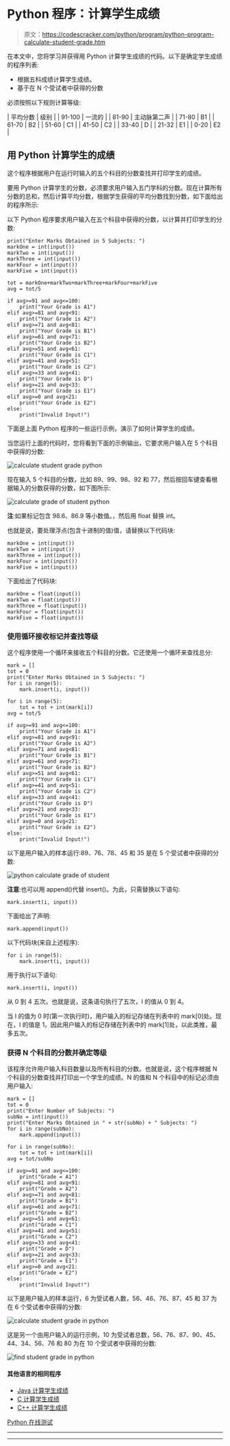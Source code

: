# Python 程序：计算学生成绩

> 原文：<https://codescracker.com/python/program/python-program-calculate-student-grade.htm>

在本文中，您将学习并获得用 Python 计算学生成绩的代码。以下是确定学生成绩的程序列表:

*   根据五科成绩计算学生成绩。
*   基于在 N 个受试者中获得的分数

必须按照以下规则计算等级:

| 平均分数 | 级别 |
| 91-100 | 一流的 |
| 81-90 | 主动脉第二声 |
| 71-80 | B1 |
| 61-70 | B2 |
| 51-60 | C1 |
| 41-50 | C2 |
| 33-40 | D |
| 21-32 | E1 |
| 0-20 | E2 |

## 用 Python 计算学生的成绩

这个程序根据用户在运行时输入的五个科目的分数查找并打印学生的成绩。

要用 Python 计算学生的分数，必须要求用户输入五门学科的分数。现在计算所有分数的总和，然后计算平均分数，根据学生获得的平均分数找到分数，如下面给出的程序所示:

以下 Python 程序要求用户输入在五个科目中获得的分数，以计算并打印学生的分数:

```
print("Enter Marks Obtained in 5 Subjects: ")
markOne = int(input())
markTwo = int(input())
markThree = int(input())
markFour = int(input())
markFive = int(input())

tot = markOne+markTwo+markThree+markFour+markFive
avg = tot/5

if avg>=91 and avg<=100:
    print("Your Grade is A1")
elif avg>=81 and avg<91:
    print("Your Grade is A2")
elif avg>=71 and avg<81:
    print("Your Grade is B1")
elif avg>=61 and avg<71:
    print("Your Grade is B2")
elif avg>=51 and avg<61:
    print("Your Grade is C1")
elif avg>=41 and avg<51:
    print("Your Grade is C2")
elif avg>=33 and avg<41:
    print("Your Grade is D")
elif avg>=21 and avg<33:
    print("Your Grade is E1")
elif avg>=0 and avg<21:
    print("Your Grade is E2")
else:
    print("Invalid Input!")
```

下面是上面 Python 程序的一些运行示例，演示了如何计算学生的成绩。

当您运行上面的代码时，您将看到下面的示例输出，它要求用户输入在 5 个科目中获得的分数:

![calculate student grade python](img/eb36b95477faf5049148d6c7bd254896.png)

现在输入 5 个科目的分数，比如 89、99、98、92 和 77，然后按回车键查看根据输入的分数获得的分数，如下图所示:

![calculate grade of student python](img/50b94ff9f7d37616b43579cdb4ef9777.png)

**注**:如果标记包含 98.6、86.9 等小数值。，然后用 float 替换 int。

也就是说，要处理浮点(包含十进制的值)值，请替换以下代码块:

```
markOne = int(input())
markTwo = int(input())
markThree = int(input())
markFour = int(input())
markFive = int(input())
```

下面给出了代码块:

```
markOne = float(input())
markTwo = float(input())
markThree = float(input())
markFour = float(input())
markFive = float(input())
```

### 使用循环接收标记并查找等级

这个程序使用一个循环来接收五个科目的分数。它还使用一个循环来查找总分:

```
mark = []
tot = 0
print("Enter Marks Obtained in 5 Subjects: ")
for i in range(5):
    mark.insert(i, input())

for i in range(5):
    tot = tot + int(mark[i])
avg = tot/5

if avg>=91 and avg<=100:
    print("Your Grade is A1")
elif avg>=81 and avg<91:
    print("Your Grade is A2")
elif avg>=71 and avg<81:
    print("Your Grade is B1")
elif avg>=61 and avg<71:
    print("Your Grade is B2")
elif avg>=51 and avg<61:
    print("Your Grade is C1")
elif avg>=41 and avg<51:
    print("Your Grade is C2")
elif avg>=33 and avg<41:
    print("Your Grade is D")
elif avg>=21 and avg<33:
    print("Your Grade is E1")
elif avg>=0 and avg<21:
    print("Your Grade is E2")
else:
    print("Invalid Input!")
```

以下是用户输入的样本运行:89、76、78、45 和 35 是在 5 个受试者中获得的分数:

![python calculate grade of student](img/17a952dbdeeb6d8ffa4caa18eb78ea0a.png)

**注意**:也可以用 append()代替 insert()。为此，只需替换以下语句:

```
mark.insert(i, input())
```

下面给出了声明:

```
mark.append(input())
```

以下代码块(来自上述程序):

```
for i in range(5):
    mark.insert(i, input())
```

用于执行以下语句:

```
mark.insert(i, input())
```

从 0 到 4 五次。也就是说，这条语句执行了五次，I 的值从 0 到 4。

当 I 的值为 0 时(第一次执行时)，用户输入的标记存储在列表中的 mark[0]处。现在，I 的值是 1，因此用户输入的标记存储在列表中的 mark[1]处，以此类推，最多五次。

### 获得 N 个科目的分数并确定等级

该程序允许用户输入科目数量以及所有科目的分数。也就是说，这个程序根据 N 个科目的分数查找并打印出一个学生的成绩。N 的值和 N 个科目中的标记必须由用户输入:

```
mark = []
tot = 0
print("Enter Number of Subjects: ")
subNo = int(input())
print("Enter Marks Obtained in " + str(subNo) + " Subjects: ")
for i in range(subNo):
    mark.append(input())

for i in range(subNo):
    tot = tot + int(mark[i])
avg = tot/subNo

if avg>=91 and avg<=100:
    print("Grade = A1")
elif avg>=81 and avg<91:
    print("Grade = A2")
elif avg>=71 and avg<81:
    print("Grade = B1")
elif avg>=61 and avg<71:
    print("Grade = B2")
elif avg>=51 and avg<61:
    print("Grade = C1")
elif avg>=41 and avg<51:
    print("Grade = C2")
elif avg>=33 and avg<41:
    print("Grade = D")
elif avg>=21 and avg<33:
    print("Grade = E1")
elif avg>=0 and avg<21:
    print("Grade = E2")
else:
    print("Invalid Input!")
```

以下是用户输入的样本运行，6 为受试者人数，56、46、76、87、45 和 37 为在 6 个受试者中获得的分数:

![calculate student grade in python](img/0482a399537676acc855e71b5a8a6692.png)

这是另一个由用户输入的运行示例，10 为受试者总数，56、76、87、90、45、44、34、56、76 和 80 为在 10 个受试者中获得的分数:

![find student grade in python](img/821f3c85a6371db54f7c307c55256808.png)

#### 其他语言的相同程序

*   [Java 计算学生成绩](/java/program/java-program-calculate-student-grade.htm)
*   [C 计算学生成绩](/c/program/c-program-calculate-student-grade.htm)
*   [C++ 计算学生成绩](/cpp/program/cpp-program-calculate-student-grade.htm)

[Python 在线测试](/exam/showtest.php?subid=10)

* * *

* * *